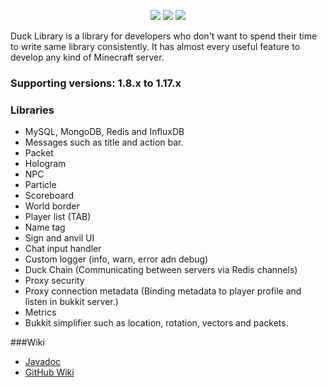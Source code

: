 <p align="center">
<img src="https://imgur.com/BwOX9Pw.png">
<a href="https://github.com/Obyvante/DuckLibrary/blob/main/LICENSE"><img src="https://img.shields.io/github/license/Obyvante/DuckLibrary?color=red"></a>
<a href="https://github.com/Obyvante/DuckLibrary/issues"><img src="https://img.shields.io/github/issues/Obyvante/DuckLibrary"></a>
</p>

Duck Library is a library for developers who don't want to spend their time to write same library consistently. It has
almost every useful feature to develop any kind of Minecraft server.

### Supporting versions: 1.8.x to 1.17.x

### Libraries

- MySQL, MongoDB, Redis and InfluxDB
- Messages such as title and action bar.
- Packet
- Hologram
- NPC
- Particle
- Scoreboard
- World border
- Player list (TAB)
- Name tag
- Sign and anvil UI
- Chat input handler
- Custom logger (info, warn, error adn debug)
- Duck Chain (Communicating between servers via Redis channels)
- Proxy security
- Proxy connection metadata (Binding metadata to player profile and listen in bukkit server.)
- Metrics
- Bukkit simplifier such as location, rotation, vectors and packets.

###Wiki
- [Javadoc](https://github.com/Obyvante/DuckLibrary/issues)
- [GitHub Wiki](https://github.com/Obyvante/DuckLibrary/issues)